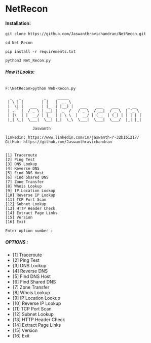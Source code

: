 # NetRecon

#### Installation:

```
git clone https://github.com/Jaswanthravichandran/NetRecon.git
```
```
cd Net-Recon
```
```
pip install -r requirements.txt
```
```
python3 Net_Recon.py
```



##### How It Looks:
```

F:\NetRecon>python Web-Recon.py

  _   _          _     _____
 | \ | |        | |   |  __ \
 |  \| |   ___  | |_  | |__) |   ___    ___    ___    _ __
 | . ` |  / _ \ | __| |  _  /   / _ \  / __|  / _ \  | '_ \
 | |\  | |  __/ | |_  | | \ \  |  __/ | (__  | (_) | | | | |
 |_| \_|  \___|  \__| |_|  \_\  \___|  \___|  \___/  |_| |_|

            Jaswanth

linkedin: https://www.linkedin.com/in/jaswanth-r-32b1b1217/
GitHub: https://github.com/Jaswanthravichandran


[1] Traceroute
[2] Ping Test
[3] DNS Lookup
[4] Reverse DNS
[5] Find DNS Host
[6] Find Shared DNS
[7] Zone Transfer
[8] Whois Lookup
[9] IP Location Lookup
[10] Reverse IP Lookup
[11] TCP Port Scan
[12] Subnet Lookup
[13] HTTP Header Check
[14] Extract Page Links
[15] Version
[16] Exit

Enter option number : 

```

##### OPTIONS :

* [1] Traceroute
* [2] Ping Test
* [3] DNS Lookup
* [4] Reverse DNS
* [5] Find DNS Host
* [6] Find Shared DNS
* [7] Zone Transfer
* [8] Whois Lookup
* [9] IP Location Lookup
* [10] Reverse IP Lookup
* [11] TCP Port Scan
* [12] Subnet Lookup
* [13] HTTP Header Check
* [14] Extract Page Links
* [15] Version
* [16] Exit
